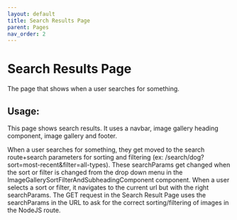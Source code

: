 ```yaml
---
layout: default
title: Search Results Page
parent: Pages
nav_order: 2
---
```


# Search Results Page

The page that shows when a user searches for something.

## Usage:

This page shows search results. It uses a navbar, image gallery heading component, image gallery and footer.

When a user searches for something, they get moved to the search route+search parameters for sorting and filtering (ex: /search/dog?sort=most-recent&filter=all-types). These searchParams get changed when the sort or filter is changed from the drop down menu in the ImageGallerySortFilterAndSubheadingComponent component. When a user selects a sort or filter, it navigates to the current url but with the right searchParams. The GET request in the Search Result Page uses the searchParams in the URL to ask for the correct sorting/filtering of images in the NodeJS route.
